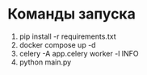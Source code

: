# Команды запуска

1. pip install -r requirements.txt
2. docker compose up -d
3. celery -A app.celery worker -l INFO
4. python main.py